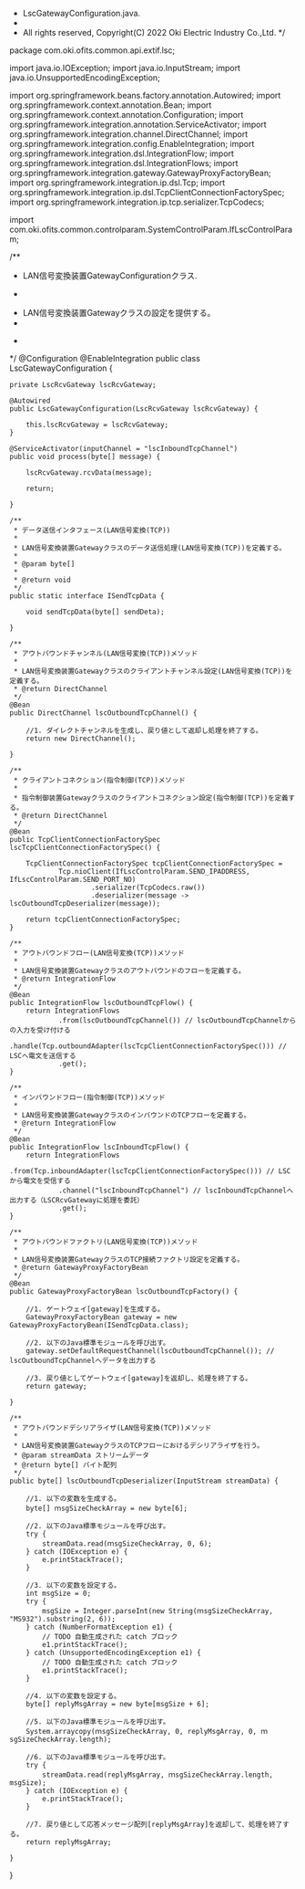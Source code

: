  * LscGatewayConfiguration.java.
 *
 * All rights reserved, Copyright(C) 2022 Oki Electric Industry Co.,Ltd.
 */

package com.oki.ofits.common.api.extif.lsc;

import java.io.IOException;
import java.io.InputStream;
import java.io.UnsupportedEncodingException;

import org.springframework.beans.factory.annotation.Autowired;
import org.springframework.context.annotation.Bean;
import org.springframework.context.annotation.Configuration;
import org.springframework.integration.annotation.ServiceActivator;
import org.springframework.integration.channel.DirectChannel;
import org.springframework.integration.config.EnableIntegration;
import org.springframework.integration.dsl.IntegrationFlow;
import org.springframework.integration.dsl.IntegrationFlows;
import org.springframework.integration.gateway.GatewayProxyFactoryBean;
import org.springframework.integration.ip.dsl.Tcp;
import org.springframework.integration.ip.dsl.TcpClientConnectionFactorySpec;
import org.springframework.integration.ip.tcp.serializer.TcpCodecs;

import com.oki.ofits.common.controlparam.SystemControlParam.IfLscControlParam;

/**
 * LAN信号変換装置GatewayConfigurationクラス.
 * <p>
 * LAN信号変換装置Gatewayクラスの設定を提供する。
 *
 * </p>
 */
@Configuration
@EnableIntegration
public class LscGatewayConfiguration {

    private LscRcvGateway lscRcvGateway;

    @Autowired
    public LscGatewayConfiguration(LscRcvGateway lscRcvGateway) {

        this.lscRcvGateway = lscRcvGateway;
    }

    @ServiceActivator(inputChannel = "lscInboundTcpChannel")
    public void process(byte[] message) {

        lscRcvGateway.rcvData(message);

        return;

    }

    /**
     * データ送信インタフェース(LAN信号変換(TCP))
     * 
     * LAN信号変換装置Gatewayクラスのデータ送信処理(LAN信号変換(TCP))を定義する。
     * 
     * @param byte[]
     * 
     * @return void
     */
    public static interface ISendTcpData {

        void sendTcpData(byte[] sendDeta);

    }

    /**
     * アウトバウンドチャンネル(LAN信号変換(TCP))メソッド
     * 
     * LAN信号変換装置Gatewayクラスのクライアントチャンネル設定(LAN信号変換(TCP))を定義する。
     * @return DirectChannel 
     */
    @Bean
    public DirectChannel lscOutboundTcpChannel() {

        //1. ダイレクトチャンネルを生成し、戻り値として返却し処理を終了する。
        return new DirectChannel();

    }

    /**
     * クライアントコネクション(指令制御(TCP))メソッド
     * 
     * 指令制御装置Gatewayクラスのクライアントコネクション設定(指令制御(TCP))を定義する。
     * @return DirectChannel 
     */
    @Bean
    public TcpClientConnectionFactorySpec lscTcpClientConnectionFactorySpec() {

        TcpClientConnectionFactorySpec tcpClientConnectionFactorySpec =
                Tcp.nioClient(IfLscControlParam.SEND_IPADDRESS, IfLscControlParam.SEND_PORT_NO)
                        .serializer(TcpCodecs.raw())
                        .deserializer(message -> lscOutboundTcpDeserializer(message));

        return tcpClientConnectionFactorySpec;
    }

    /**
     * アウトバウンドフロー(LAN信号変換(TCP))メソッド
     * 
     * LAN信号変換装置Gatewayクラスのアウトバウンドのフローを定義する。
     * @return IntegrationFlow 
     */
    @Bean
    public IntegrationFlow lscOutboundTcpFlow() {
        return IntegrationFlows
                .from(lscOutboundTcpChannel()) // lscOutboundTcpChannelからの入力を受け付ける
                .handle(Tcp.outboundAdapter(lscTcpClientConnectionFactorySpec())) // LSCへ電文を送信する
                .get();
    }

    /**
     * インバウンドフロー(指令制御(TCP))メソッド
     * 
     * LAN信号変換装置GatewayクラスのインバウンドのTCPフローを定義する。
     * @return IntegrationFlow 
     */
    @Bean
    public IntegrationFlow lscInboundTcpFlow() {
        return IntegrationFlows
                .from(Tcp.inboundAdapter(lscTcpClientConnectionFactorySpec())) // LSCから電文を受信する
                .channel("lscInboundTcpChannel") // lscInboundTcpChannelへ出力する（LSCRcvGatewayに処理を委託）
                .get();
    }

    /**
     * アウトバウンドファクトリ(LAN信号変換(TCP))メソッド
     * 
     * LAN信号変換装置GatewayクラスのTCP接続ファクトリ設定を定義する。
     * @return GatewayProxyFactoryBean 
     */
    @Bean
    public GatewayProxyFactoryBean lscOutboundTcpFactory() {

        //1. ゲートウェイ[gateway]を生成する。
        GatewayProxyFactoryBean gateway = new GatewayProxyFactoryBean(ISendTcpData.class);

        //2. 以下のJava標準モジュールを呼び出す。
        gateway.setDefaultRequestChannel(lscOutboundTcpChannel()); // lscOutboundTcpChannelへデータを出力する

        //3. 戻り値としてゲートウェイ[gateway]を返却し、処理を終了する。
        return gateway;

    }

    /**
     * アウトバウンドデシリアライザ(LAN信号変換(TCP))メソッド
     * 
     * LAN信号変換装置GatewayクラスのTCPフローにおけるデシリアライザを行う。
     * @param streamData ストリームデータ
     * @return byte[] バイト配列
     */
    public byte[] lscOutboundTcpDeserializer(InputStream streamData) {

        //1. 以下の変数を生成する。
        byte[] ｍsgSizeCheckArray = new byte[6];

        //2. 以下のJava標準モジュールを呼び出す。
        try {
            streamData.read(ｍsgSizeCheckArray, 0, 6);
        } catch (IOException e) {
            e.printStackTrace();
        }

        //3. 以下の変数を設定する。
        int msgSize = 0;
        try {
            msgSize = Integer.parseInt(new String(ｍsgSizeCheckArray, "MS932").substring(2, 6));
        } catch (NumberFormatException e1) {
            // TODO 自動生成された catch ブロック
            e1.printStackTrace();
        } catch (UnsupportedEncodingException e1) {
            // TODO 自動生成された catch ブロック
            e1.printStackTrace();
        }

        //4. 以下の変数を設定する。
        byte[] replyMsgArray = new byte[msgSize + 6];

        //5. 以下のJava標準モジュールを呼び出す。
        System.arraycopy(ｍsgSizeCheckArray, 0, replyMsgArray, 0, ｍsgSizeCheckArray.length);

        //6. 以下のJava標準モジュールを呼び出す。
        try {
            streamData.read(replyMsgArray, ｍsgSizeCheckArray.length, msgSize);
        } catch (IOException e) {
            e.printStackTrace();
        }

        //7. 戻り値として応答メッセージ配列[replyMsgArray]を返却して、処理を終了する。
        return replyMsgArray;

    }

}
